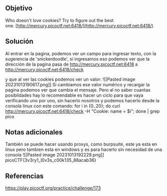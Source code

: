 ## Objetivo
Who doesn't love cookies? Try to figure out the best one. [http://mercury.picoctf.net:6418/](http://mercury.picoctf.net:6418/)
## Solución 
Al entrar en la pagina, podemos ver un campo para ingresar texto, con la sugerencia de 'snickerdoodle', si ingresamos eso podemos ver que la dirección de la pagina pasa de
http://mercury.picoctf.net:6418
a
http://mercury.picoctf.net:6418/check

y que al ver las cookies podemos ver un valor:
![[Pasted image 20231013190617.png]]
Si cambiamos ese valor numérico y recargar la pagina podemos ver que cambia el mensaje. Pero al no saber cuantas posiblidades hay lo recomendable es hacer un ciclo para que vaya verificando uno por uno, sin hacerlo nosotros y podemos hacerlo desde la consola linux con este comando:
for i in {0..20}; do curl http://mercury.picoctf.net:6418/check -H "Cookie: name = $i"; done | grep pico
## Notas adicionales
También se puede hacer usando proxys, como burpsuite, este ya esta en linux pero tambien esta en windows y es para hacerlo sin necesidad de una consola
![[Pasted image 20231013192229.png]]
picoCTF{3v3ry1_l0v3s_c00k135_88acab36}
## Referencias
https://play.picoctf.org/practice/challenge/173
